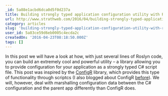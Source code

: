 ```yaml
---
_id: 5a88e1acbd6dca0d5f0d237a
title: Building strongly typed application configuration utility with Roslyn
url: http://www.strathweb.com/2016/04/building-strongly-typed-application-configuration-utility-with-roslyn/
category: articles
slug: 'building-strongly-typed-application-configuration-utility-with-roslyn'
user_id: 5a83ce59d6eb0005c4ecda2c
createdOn: '2016-04-23T08:18:50.000Z'
tags: []
---
```


In this post we will have a look at how, with just several lines of Roslyn code, you can build an extremely cool and powerful utility – a library allowing you to provide configuration for your application as a strongly typed C# script file. This post was inspired by the <a href="https://github.com/config-r/config-r">ConfigR</a> library, which provides this type of functionality through scriptcs (I also blogged about ConfigR <a href="http://www.strathweb.com/2014/10/using-configr-configuration-source-asp-net-vnext/">before</a>). We will, however, deal with marshalling configuration data between the C# configuration and the parent app differently than ConfigR does.
